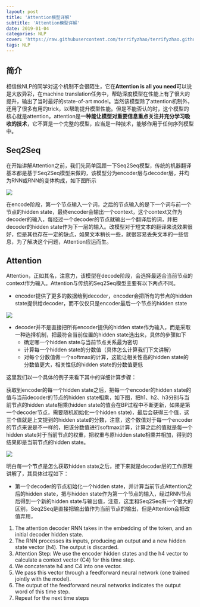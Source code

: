 ```yaml
---
layout: post
title: 'Attention模型详解'
subtitle: 'Attention模型详解'
date: 2019-01-04
categories: NLP
cover: 'https://raw.githubusercontent.com/terrifyzhao/terrifyzhao.github.io/master/assets/img/2018-11-29-%E4%BD%BF%E7%94%A8BERT%E5%81%9A%E4%B8%AD%E6%96%87%E6%96%87%E6%9C%AC%E7%9B%B8%E4%BC%BC%E5%BA%A6%E8%AE%A1%E7%AE%97/cover.jpeg'
tags: NLP
---
```


## 简介

相信做NLP的同学对这个机制不会很陌生，它在**Attention is all you need**可以说是大放异彩，在machine translation任务中，帮助深度模型在性能上有了很大的提升，输出了当时最好的state-of-art model。当然该模型除了attention机制外，还用了很多有用的trick，以帮助提升模型性能。但是不能否认的时，这个模型的核心就是attention，attention是**一种能让模型对重要信息重点关注并充分学习吸收的技术**，它不算是一个完整的模型，应当是一种技术，能够作用于任何序列模型中。


## Seq2Seq

在开始讲解Attention之前，我们先简单回顾一下Seq2Seq模型，传统的机器翻译基本都是基于Seq2Seq模型来做的，该模型分为encoder层与decoder层，并均为RNN或RNN的变体构成，如下图所示

![](https://raw.githubusercontent.com/terrifyzhao/terrifyzhao.github.io/master/assets/img/2019-01-04-Attention%E6%A8%A1%E5%9E%8B%E8%AF%A6%E8%A7%A3/pic1.gif)

在encode阶段，第一个节点输入一个词，之后的节点输入的是下一个词与前一个节点的hidden state，最终encoder会输出一个context，这个context又作为decoder的输入，每经过一个decoder的节点就输出一个翻译后的词，并把decoder的hidden state作为下一层的输入。改模型对于短文本的翻译来说效果很好，但是其也存在一定的缺点，如果文本稍长一些，就很容易丢失文本的一些信息，为了解决这个问题，Attention应运而生。

## Attention

Attention，正如其名，注意力，该模型在decode阶段，会选择最适合当前节点的context作为输入。Attention与传统的Seq2Seq模型主要有以下两点不同。

+ encoder提供了更多的数据给到decoder，encoder会把所有的节点的hidden state提供给decoder，而不仅仅只是encoder最后一个节点的hidden state

![](https://raw.githubusercontent.com/terrifyzhao/terrifyzhao.github.io/master/assets/img/2019-01-04-Attention%E6%A8%A1%E5%9E%8B%E8%AF%A6%E8%A7%A3/pic2.gif)

+ decoder并不是直接把所有encoder提供的hidden state作为输入，而是采取一种选择机制，把最符合当前位置的hidden state选出来，具体的步骤如下
  + 确定哪一个hidden state与当前节点关系最为密切
  + 计算每一个hidden state的分数值（具体怎么计算我们下文讲解）
  + 对每个分数值做一个softmax的计算，这能让相关性高的hidden state的分数值更大，相关性低的hidden state的分数值更低

这里我们以一个具体的例子来看下其中的详细计算步骤：

获取到encoder的每一个hidden state之后，把每一个encoder的hidden state的值与当前decoder的节点的hidden state相乘，如下图，把h1、h2、h3分别与当前节点的hidden state相乘(hidden state的值会在BP过程中不断更新，如果是第一个decoder节点，需要随机初始化一个hidden state)，最后会获得三个值，这三个值就是上文提到的hidden state的分数，注意，这个数值对于每一个encoder的节点来说是不一样的，把该分数值进行softmax计算，计算之后的值就是每一个hidden state对于当前节点的权重，把权重与原hidden state相乘并相加，得到的结果即是当前节点的hidden state。

![](https://raw.githubusercontent.com/terrifyzhao/terrifyzhao.github.io/master/assets/img/2019-01-04-Attention%E6%A8%A1%E5%9E%8B%E8%AF%A6%E8%A7%A3/pic3.gif)

明白每一个节点是怎么获取hidden state之后，接下来就是decoder层的工作原理讲解了，其具体过程如下：

+ 第一个decoder的节点初始化一个hidden state，并计算当前节点Attention之后的hidden state，把<END>与hidden state作为第一个节点的输入，经过RNN节点后得到一个新的hidden state与输出值，注意，这里和Seq2Seq有一个很大的区别，Seq2Seq是直接把输出值作为当前节点的输出，但是Attention会把改值弃用，

1.  The attention decoder RNN takes in the embedding of the <END> token, and an initial decoder hidden state.
2.  The RNN processes its inputs, producing an output and a new hidden state vector (h4). The output is discarded.
3.  Attention Step: We use the encoder hidden states and the h4 vector to calculate a context vector (C4) for this time step.
4.  We concatenate h4 and C4 into one vector.
5.  We pass this vector through a feedforward neural network (one trained jointly with the model).
6.  The output of the feedforward neural networks indicates the output word of this time step.
7.  Repeat for the next time steps

